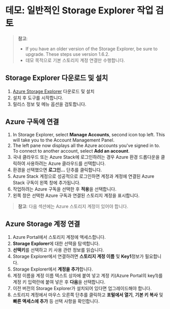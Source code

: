 # <a name="demonstration-review-common-storage-explorer-tasks"></a>데모: 일반적인 Storage Explorer 작업 검토

>**참고**:
>- If you have an older version of the Storage Explorer, be sure to upgrade. These steps use version 1.6.2.
>- 데모 목적으로 기본 스토리지 계정 연결만 수행합니다.

## <a name="download-and-install-storage-explorer"></a>Storage Explorer 다운로드 및 설치

1. [Azure Storage Explorer](https://azure.microsoft.com/features/storage-explorer/) 다운로드 및 설치 
2. 설치 후 도구를 시작합니다.
3. 릴리스 정보 및 메뉴 옵션을 검토합니다.

## <a name="connect-to-an-azure-subscription"></a>Azure 구독에 연결

1. In Storage Explorer, select <bpt id="p1">**</bpt>Manage Accounts<ept id="p1">**</ept>, second icon top left. This will take you to the Account Management Panel.
2. The left pane now displays all the Azure accounts you've signed in to. To connect to another account, select <bpt id="p1">**</bpt>Add an account<ept id="p1">**</ept>.
3. 국내 클라우드 또는 Azure Stack에 로그인하려는 경우 Azure 환경 드롭다운을 클릭하여 사용하려는 Azure 클라우드를 선택합니다. 
4. 환경을 선택했으면 **로그인...** 단추를 클릭합니다. 
5. Azure Stack 계정으로 성공적으로 로그인하면 계정과 계정에 연결된 Azure Stack 구독이 왼쪽 창에 추가됩니다. 
6. 작업하려는 Azure 구독을 선택한 후 **적용**을 선택합니다.
7. 왼쪽 창은 선택한 Azure 구독과 연결된 스토리지 계정을 표시합니다.

>**참고**: 다음 섹션에는 Azure 스토리지 계정이 있어야 합니다. 

## <a name="attach-an-azure-storage-account"></a>Azure Storage 계정 연결

1. Azure Portal에서 스토리지 계정에 액세스합니다.
2. **Storage Explorer**에 대한 선택을 탐색합니다.
3. **선택키**를 선택하고 키 사용 관련 정보를 읽습니다. 
4. Storage Explorer에서 연결하려면 **스토리지 계정 이름** 및 **Key1**정보가 필요합니다.
5. Storage Explorer에서 **계정을 추가**합니다.
6. 계정 이름을 계정 이름 텍스트 상자에 붙여 넣고 계정 키(Azure Portal의 key1)를 계정 키 입력란에 붙여 넣은 후 **다음**을 선택합니다.
7. 이전 버전의 Storage Explorer가 설치되어 있다면 업그레이드해야 합니다. 
8. 스토리지 계정에서 마우스 오른쪽 단추를 클릭하고 **포털에서 열기**, **기본 키 복사** 및 **빠른 액세스에 추가** 등 선택 사항을 확인합니다.